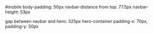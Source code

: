 #mobile
body-padding: 50px
navbar-distance from top: 77.5px
navbar-height: 53px

gap between navbar and hero: 325px
hero-container padding-x: 70px, padding-y: 50px